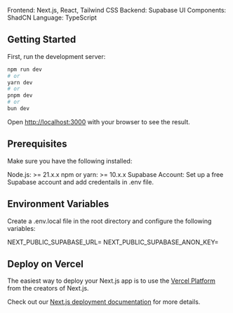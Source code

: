 Frontend: Next.js, React, Tailwind CSS
Backend: Supabase
UI Components: ShadCN
Language: TypeScript

## Getting Started

First, run the development server:

```bash
npm run dev
# or
yarn dev
# or
pnpm dev
# or
bun dev
```

Open [http://localhost:3000](http://localhost:3000) with your browser to see the result.

## Prerequisites

Make sure you have the following installed:

Node.js: >= 21.x.x
npm or yarn: >= 10.x.x
Supabase Account: Set up a free Supabase account and add credentails in .env file.

## Environment Variables

Create a .env.local file in the root directory and configure the following variables:

NEXT_PUBLIC_SUPABASE_URL=
NEXT_PUBLIC_SUPABASE_ANON_KEY=


## Deploy on Vercel

The easiest way to deploy your Next.js app is to use the [Vercel Platform](https://vercel.com/new?utm_medium=default-template&filter=next.js&utm_source=create-next-app&utm_campaign=create-next-app-readme) from the creators of Next.js.

Check out our [Next.js deployment documentation](https://nextjs.org/docs/app/building-your-application/deploying) for more details.
